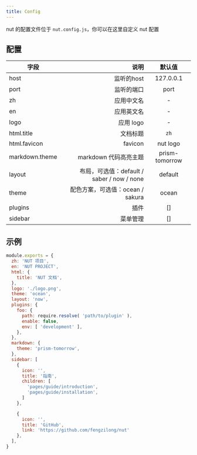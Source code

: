 ```yaml
---
title: Config
---
```


nut 的配置文件位于 `nut.config.js`，你可以在这里自定义 nut 配置

## 配置

| 字段           |                                       说明 |     默认值     |
| -------------- | ------------------------------------------:|:--------------:|
| host           |                                 监听的host |   127.0.0.1    |
| port           |                                 监听的端口 |      port      |
| zh             |                                 应用中文名 |       -        |
| en             |                                 应用英文名 |       -        |
| logo           |                                  应用 logo |       -        |
| html.title     |                                   文档标题 |      `zh`      |
| html.favicon   |                                    favicon |    nut logo    |
| markdown.theme |                      markdown 代码高亮主题 | prism-tomorrow |
| layout         | 布局，可选值：default / saber / now / none |    default     |
| theme          |           配色方案，可选值：ocean / sakura |     ocean      |
| plugins        |                                       插件 |       []       |
| sidebar        |                                   菜单管理 |       []       |

## 示例

```js
module.exports = {
  zh: 'NUT 项目',
  en: 'NUT PROJECT',
  html: {
    title: 'NUT 文档',
  },
  logo: './logo.png',
  theme: 'ocean',
  layout: 'now',
  plugins: {
    foo: {
      path: require.resolve( 'path/to/plugin' ),
      enable: false,
      env: [ 'development' ],
    },
  },
  markdown: {
    theme: 'prism-tomorrow',
  },
  sidebar: [
    {
      icon: '',
      title: '指南',
      children: [
        'pages/guide/introduction',
        'pages/guide/installation',
      ]
    },

    {
      icon: '',
      title: 'GitHub',
      link: 'https://github.com/fengzilong/nut'
    },
  ],
}
```

